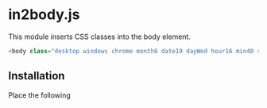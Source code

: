# in2body.js
This module inserts CSS classes into the body element.

```js
<body class="desktop windows chrome month8 date19 dayWed hour16 min40 sec0 portrait BPxs YR0 XR0">
```
## Installation
Place the following <script> near the end of your pages, right before the closing body tag, to enable them.

```js
<script src="path/to/in2body.min.js" charset="utf-8"></script>
```

## Quick start
Included in2body.js in your project and run.

```js
<script charset="utf-8">
    in2body.run();
</script>
```

Please check the body element.
```js
<body class="desktop windows chrome landscape BPmd YR0 XR0">
```

## EXAMPLES
###### Full Options
```js
in2body.run({
	is_device :		true,
	is_product :		true,	// Operating System
	is_browser :		true,	// Web browsers
	
	is_edge_legacy :	true,	// "edge_legacy" is Not Chromium-based version Microsoft Edge
	is_safari_like :	true,	// "safari_like" is Using the AppleWebKit
	
	is_ie :			true,	// "ie" is Microsoft Internet Explorer FLAG
	
	is_breakpoint :		true,	// Responsive breakpoints
	is_orientation :	true,
	is_square :		true,
	is_yratio :		true,	// Y position for scroll
	is_xratio :		true,	// X position for scroll
	
	is_month :		true,
	is_date :		true,
	is_day :		true,	// Day of the week
	
	is_hour :		true,
	is_min :		true,
	is_sec :		true
});
```
```js
<body class="desktop windows chrome month8 date19 dayWed hour16 min40 sec0 portrait BPxs YR0 XR0">
```

###### All OFF Options
```js
in2body.run({
	is_device :		false,
	is_product :		false,	// Operating System
	is_browser :		false,	// Web browsers
	
	is_edge_legacy :	false,	// "edge_legacy" is Not Chromium-based version Microsoft Edge
	is_safari_like :	false,	// "safari_like" is Using the AppleWebKit
	
	is_ie :			false,	// "ie" is Microsoft Internet Explorer FLAG
	
	is_breakpoint :		false,	// Responsive breakpoints
	is_orientation :	false,
	is_square :		false,
	is_yratio :		false,	// Y position for scroll
	is_xratio :		false,	// X position for scroll
	
	is_month :		false,
	is_date :		false,
	is_day :		false,	// Day of the week
	
	is_hour :		false,
	is_min :		false,
	is_sec :		false
});
```
```js
<body>
```

## Options
| Name | Description |
| --- | --- |
| `is_device` | `phone` `tablet` `desktop` |
| `is_product` | `windows` `mac` `ipod` `iphone` `ipad` `android` `kindle` `blackberry` `meego` `windowsphone` `nintendo3ds` `nintendowiiu` `nintendoswitch` `playstationvita` `playstationportable` `microsoftxbox` `playstation` `linux` `bsd` `amazonfiretv` `appletv`  |

| Name | Description |
| --- | --- |
| `is_browser` | `ie6` `ie7` `ie8` `ie9` `ie10` `ie11` `edge` `chrome` `firefox` `safari` `opera` `blackberrybrowser` `blackberryplaybook` `netfront` `nintendobrowser` |
| `is_edge_legacy` | Add `edge_legacy` Not Chromium-based version Microsoft Edge |
| `is_safari_like` | Add `safari_like` Using the AppleWebKit browser |
| `is_ie` | Add Microsoft Internet Explorer FLAG(Class) `ie` |

###### is_breakpoint `BP`
| Name | Description |
| --- | --- |
| `xxl` | Extra extra large / larger desktops ( ≥1400px) |
| `xl` | Extra large / wide desktops ( ≥1200px) |
| `lg` | Large / desktops ( ≥992px) |
| `md` | Medium / tablets ( ≥768px) |
| `sm` | Small / landscape phones ( ≥576px) |
| `xs` | Extra small / portrait phones ( 0–576px) |


| Name | Description |
| --- | --- |
| `is_orientation` | `portrait` `landscape` |
| `is_square` | Add `square` |

| Name | Description |
| --- | --- |
| `is_yratio` | Y position for scroll 0-100 (Every 10 percent) |
| `is_xratio` | X position for scroll 0-100 (Every 10 percent) |

| Name | Description |
| --- | --- |
| `is_month` | 1-12 |
| `is_date` | 1-31 |
| `is_day` | `Sun` `Mon` `Tue` `Wed` `Thu` `Fri` `Sat` |

| Name | Description |
| --- | --- |
| `is_hour` | 0-23 |
| `is_min` | 0-50 (Every 10 minutes) |
| `is_sec` | 0-50 (Every 10 seconds) |



## Secret Command
###### Get Value
```js
console.log( in2body.get('device'));
console.log( in2body.get('product'));
console.log( in2body.get('browser'));
console.log( in2body.get('is_ie'));

console.log( in2body.get('breakpoint'));
console.log( in2body.get('orientation'));
console.log( in2body.get('pageYRatio'));	// Y position for scroll 0-100 (Every 10 percent)
console.log( in2body.get('pageYRatio_finely'));	// Y position for scroll 0-100 (Every 1 percent)
console.log( in2body.get('pageXRatio'));	// X position for scroll 0-100 (Every 10 percent)
console.log( in2body.get('pageXRatio_finely'));	// X position for scroll 0-100 (Every 1 percent)

console.log( in2body.get('year'));
console.log( in2body.get('month'));
console.log( in2body.get('date'));
console.log( in2body.get('day'));

console.log( in2body.get('hour'));
console.log( in2body.get('min'));
console.log( in2body.get('sec'));

console.log( in2body.get('window.Height'));	// window.innerHeight
console.log( in2body.get('window.Width'));	// window.innerWidth
console.log( in2body.get('client.Height'));	// document.documentElement.clientHeight
console.log( in2body.get('client.Width'));	// document.documentElement.clientWidth
console.log( in2body.get('document.Height'));	// full document Height
console.log( in2body.get('document.Width'));	// full document Width
console.log( in2body.get('pageYOffset'));	// window.pageYOffset
console.log( in2body.get('pageXOffset'));	// window.pageXOffset

console.log( in2body.get('version'));
```

###### Update Value
```js
in2body.Update();
```

###### Remove EventListener
```js
in2body.Remove_Event();
```

###### Add EventListener
```js
in2body.Add_Event();
```
